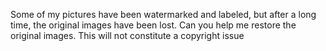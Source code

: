 Some of my pictures have been watermarked and labeled, but after a long time, the original images have been lost. Can you help me restore the original images. This will not constitute a copyright issue